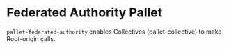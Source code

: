 # Federated Authority Pallet

`pallet-federated-authority` enables Collectives (pallet-collective) to make Root-origin calls.
